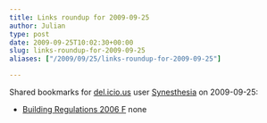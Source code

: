 ```yaml
---
title: Links roundup for 2009-09-25
author: Julian
type: post
date: 2009-09-25T10:02:30+00:00
slug: links-roundup-for-2009-09-25 
aliases: ["/2009/09/25/links-roundup-for-2009-09-25"]

---
```

Shared bookmarks for [del.icio.us][1] user [Synesthesia][2] on 2009-09-25:

  * [Building Regulations 2006 F][3] 
    none</li> </ul>

 [1]: https://del.icio.us/
 [2]: https://del.icio.us/synesthesia
 [3]: https://www.planningportal.gov.uk/uploads/br/BR_PDF_ADF_2006.pdf